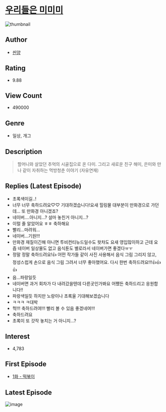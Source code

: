 # [우리들은 미미미](https://comic.naver.com/bestChallenge/list?titleId=798308)
![thumbnail](https://image-comic.pstatic.net/user_contents_data/challenge_comic/2022/07/28/316552/thumbnail_202x1640de415e3_a9a7_4caa_b124_5609f85adbd8_00003209.JPEG)

## Author
- [씬양](https://comic.naver.com/artistTitle?id=316552)

## Rating
- 9.88

## View Count
- 490000

## Genre
- 일상, 개그

## Description
> 할머니와 살았던 추억의 시골집으로 온 다미. 그리고 새로운 친구 해미, 은미와 만나 같이 자취하는 먹방청춘 이야기 (자유연재)

## Replies (Latest Episode)
- 초록색이길..!
- 너무 너무 축하드려요♡♡ 기대하겠습니다!요새 힐링물 대부분이 만화경으로 가던데... 또 만화경 아니겠죠?
- 네이버....아니지...? 설마 놓친거 아니지...?
- 이럴 줄 알았어요 ㅎㅎ 축하해요
- 빨리...마려워...
- 네이버...기원!!!
- 만화경 재질이긴해 아니면 투비컨티뉴드일수도 왓챠도 요새 영입많이하고 근데 요즘 네이버 일상물도 없고 음식툰도 별로라서 네이버가면 좋겠다ㅠㅜ
- 정말 정말 축하드려요!👍 어떤 작가들 같이 사진 사용해서 음식 그림 그리지 않고, 정성스럽게 손으로 음식 그림 그려서 너무 좋아했어요. 다시 한번 축하드려요!!!👍👍👍
- 음...파랑일듯
- 네이버면 과거 회차가 다 내려갔을텐데 다른곳인가봐요 어쨌든 축하드리고 응원합니다!!
- 파랑색일듯 하지만 노랑이나 초록울 기대해보겠습니다
- ㅋㅋㅋ ㅋ대박
- 헉!!! 축하드려여!!! 빨리 볼 수 있음 좋겠네여!!!
- 축하드려요
- 초록이 또 갓작 놓치는 거 아니지...?

## Interest
- 4,783

## First Episode
- [1화 - 떡볶이](https://comic.naver.com/bestChallenge/detail?titleId=798308&no=1)

## Latest Episode
![image](https://image-comic.pstatic.net/user_contents_data/challenge_comic/2023/03/22/316552/upload_3486175563687015476.jpeg)
